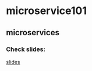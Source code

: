# microservice101
## microservices

### Check slides:
[slides](https://talks.godoc.org/github.com/davidxiao/microservices/microservice101/main.slide#1)